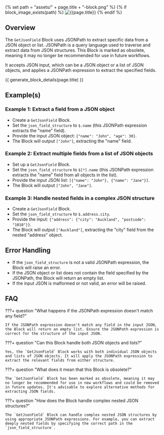 {% set path = "assets/" + page.title + "-block.png" %}
{% if block_image_exists(path) %}
![{{page.title}}]({{path}})
{% endif %}

## Overview
The `GetJsonField` Block uses JSONPath to extract specific data from a JSON object or list. JSONPath is a query language used to traverse and extract data from JSON structures. This Block is marked as obsolete, meaning it may no longer be recommended for use in future workflows.

It accepts JSON input, which can be a JSON object or a list of JSON objects, and applies a JSONPath expression to extract the specified fields.

{{ generate_block_details(page.title) }}

## Example(s)

### Example 1: Extract a field from a JSON object
- Create a `GetJsonField` Block.
- Set the `json_field_structure` to `$.name` (this JSONPath expression extracts the "name" field).
- Provide the input JSON object: `{"name": "John", "age": 30}`.
- The Block will output `["John"]`, extracting the "name" field.

### Example 2: Extract multiple fields from a list of JSON objects
- Set up a `GetJsonField` Block.
- Set the `json_field_structure` to `$[*].name` (this JSONPath expression extracts the "name" field from all objects in the list).
- Provide the input JSON list: `[{"name": "John"}, {"name": "Jane"}]`.
- The Block will output `["John", "Jane"]`.

### Example 3: Handle nested fields in a complex JSON structure
- Create a `GetJsonField` Block.
- Set the `json_field_structure` to `$.address.city`.
- Provide the input: `{"address": {"city": "Auckland", "postcode": "1010"}}`.
- The Block will output `["Auckland"]`, extracting the "city" field from the nested "address" object.

## Error Handling
- If the `json_field_structure` is not a valid JSONPath expression, the Block will raise an error.
- If the JSON object or list does not contain the field specified by the JSONPath, the Block will return an empty list.
- If the input JSON is malformed or not valid, an error will be raised.

## FAQ

???+ question "What happens if the JSONPath expression doesn't match any field?"
    
    If the JSONPath expression doesn't match any field in the input JSON, the Block will return an empty list. Ensure the JSONPath expression is correct for the structure of the input JSON.

???+ question "Can this Block handle both JSON objects and lists?"
    
    Yes, the `GetJsonField` Block works with both individual JSON objects and lists of JSON objects. It will apply the JSONPath expression to extract the relevant fields from either structure.

???+ question "What does it mean that this Block is obsolete?"
    
    The `GetJsonField` Block has been marked as obsolete, meaning it may no longer be recommended for use in new workflows and could be removed in future updates. It's advisable to explore alternative methods for extracting JSON fields.

???+ question "How does the Block handle complex nested JSON structures?"
    
    The `GetJsonField` Block can handle complex nested JSON structures by using appropriate JSONPath expressions. For example, you can extract deeply nested fields by specifying the correct path in the `json_field_structure`.